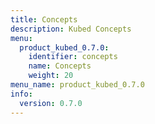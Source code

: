 ```yaml
---
title: Concepts
description: Kubed Concepts
menu:
  product_kubed_0.7.0:
    identifier: concepts
    name: Concepts
    weight: 20
menu_name: product_kubed_0.7.0
info:
  version: 0.7.0
---
```


